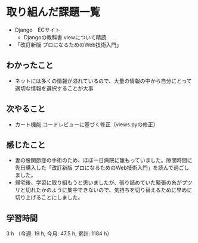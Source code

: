 # 取り組んだ課題一覧
- Django　ECサイト
    - Djangoの教科書 viewについて精読
 - 「改訂新版    プロになるためのWeb技術入門」

## わかったこと
- ネットには多くの情報が溢れているので、大量の情報の中から自分にとって適切な情報を選択することが大事
    
## 次やること
- カート機能 コードレビューに基づく修正（views.pyの修正）

## 感じたこと
- 妻の股関節症の手術のため、ほぼ一日病院に籠もっていました。隙間時間に先日購入した「改訂新版 プロになるためのWeb技術入門」を読んで過ごしました。
- 帰宅後、学習に取り組もうと思いましたが、張り詰めていた緊張の糸がプツリと切れたかのように集中できないので、気持ちを切り替えるために早めに切り上げることにしました。


## 学習時間
3 h （今週: 19 h, 今月: 47.5 h, 累計: 1184 h）